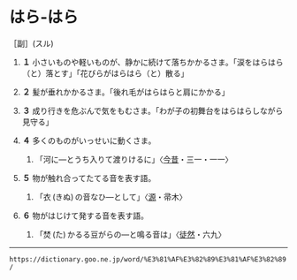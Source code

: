 はら‐はら
===

［副］(スル)

1.  **１** 小さいものや軽いものが、静かに続けて落ちかかるさま。「涙をはらはら（と）落とす」「花びらがはらはら（と）散る」
    

1.  **２** 髪が垂れかかるさま。「後れ毛がはらはらと肩にかかる」
    

1.  **３** 成り行きを危ぶんで気をもむさま。「わが子の初舞台をはらはらしながら見守る」
    

1.  **４** 多くのものがいっせいに動くさま。
    
    1.  「河に―とうち入りて渡りけるに」〈[今昔](https://dictionary.goo.ne.jp/word/%E4%BB%8A%E6%98%94%E7%89%A9%E8%AA%9E%E9%9B%86/#jn-83551)・三一・一一〉
        

1.  **５** 物が触れ合ってたてる音を表す語。
    
    1.  「衣 (きぬ) の音なひ―として」〈[源](https://dictionary.goo.ne.jp/word/%E6%BA%90%E6%B0%8F%E7%89%A9%E8%AA%9E/#jn-69890)・帚木〉
        

1.  **６** 物がはじけて発する音を表す語。
    
    1.  「焚 (た) かるる豆がらの―と鳴る音は」〈[徒然](https://dictionary.goo.ne.jp/word/%E5%BE%92%E7%84%B6%E8%8D%89/#jn-148773)・六九〉

---
`https://dictionary.goo.ne.jp/word/%E3%81%AF%E3%82%89%E3%81%AF%E3%82%89/`